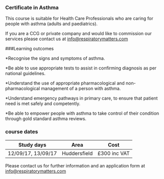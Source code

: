 ### Certificate in Asthma

This course is suitable for Health Care Professionals who are caring for people with asthma (adults and paediatrics). 

If you are a CCG or private company and would like to commission our services please contact us at info@respiratorymatters.com

###Learning outcomes

*Recognise the signs and symptoms of asthma.

*Be able to use appropriate tests to assist in confirming diagnosis as per national guidelines.

*Understand the use of appropriate pharmacological and non-pharmacological management of a person with asthma.

*Understand emergency pathways in primary care, to ensure that patient need is met safely and competently.

*Be able to empower people with asthma to take control of their condition through gold standard asthma reviews.

### course dates 

|Study days	        |	Area          | Cost        |	
|-------------------|---------------|-------------|
|12/09/17, 13/09/17|  Huddersfield  | £300 inc VAT|            


Please contact us for further information and an application form at info@respiratorymatters.com

